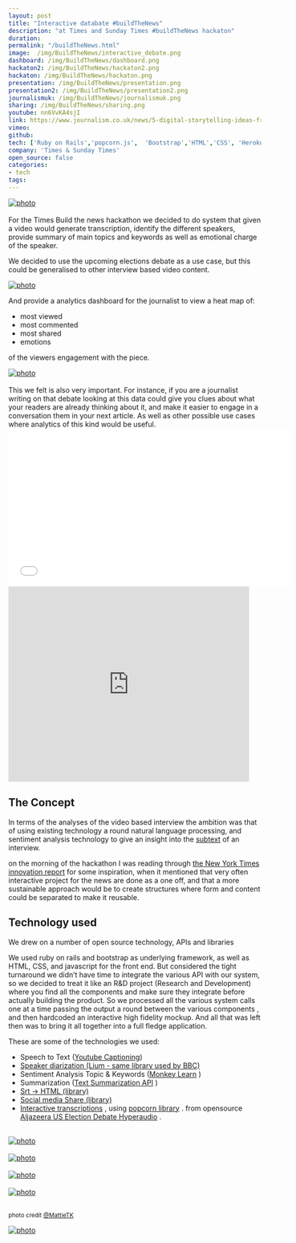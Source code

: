 ```yaml
---
layout: post
title: "Interactive databate #buildTheNews"
description: "at Times and Sunday Times #buildTheNews hackaton"
duration: 
permalink: "/buildTheNews.html" 
image: 	/img/BuildTheNews/interactive_debate.png
dashboard: /img/BuildTheNews/dashboard.png
hackaton2: /img/BuildTheNews/hackaton2.png
hackaton: /img/BuildTheNews/hackaton.png
presentation: /img/BuildTheNews/presentation.png
presentation2: /img/BuildTheNews/presentation2.png
journalismuk: /img/BuildTheNews/journalismuk.png
sharing: /img/BuildTheNews/sharing.png
youtube: nn6VvKA4sjI
link: https://www.journalism.co.uk/news/5-digital-storytelling-ideas-from-build-the-news/s2/a564659/
vimeo: 
github: 
tech: ['Ruby on Rails','popcorn.js',  'Bootstrap','HTML','CSS', 'Heroku', 'Git', 'GitHub']
company: 'Times & Sunday Times'
open_source: false
categories: 
- tech
tags:
---
```


<div class="image-wrapper">
<a href="{{ hackaton2}}" data-lightbox="buildTheNews" title="#BuildTheNews Hackaton, photo credit @MattieTK">
<img class="thumb img-round img-responsive" src="{{ hackaton2}}" alt="photo" />
</a>
</div>
<br>
For the Times Build the news hackathon we decided to do system that given a video would generate transcription, identify the different speakers, provide summary of main topics and keywords as well as emotional charge of the speaker.

We decided to use the upcoming elections debate  as a use case, but this could be generalised to other interview based video content.

<div class="image-wrapper">
<a href="{{ image}}" data-lightbox="buildTheNews" title="#BuildTheNews Hackaton">
<img class="thumb img-round img-responsive" src="{{ image}}" alt="photo" />
</a>
</div>

And provide a analytics dashboard for the journalist to view a heat map of:

- most viewed 
- most commented
- most shared
- emotions

of the viewers engagement with the piece.

<div class="image-wrapper">
<a href="{{ dashboard}}" data-lightbox="buildTheNews" title="#BuildTheNews Hackaton">
<img class="thumb img-round img-responsive" src="{{ dashboard}}" alt="photo" />
</a>
</div>
<br>
 This we felt is also very important. For instance,   if you are a journalist writing on that debate looking at this data could give you clues about what your readers are already thinking about it, and make it easier to engage in a conversation them in your next article. As well as other possible use cases where analytics  of this kind would be useful.


<div class="videoWrapper">
<iframe width="560" height="315" src="//www.youtube.com/embed/{{youtube}}" frameborder="0" allowfullscreen></iframe>
</div>

<iframe src="https://docs.google.com/presentation/d/1DLjz__UifA39VrqUQM3-RP7s8ZDBMZWWhuR4qX80Deg/embed?start=false&loop=false&delayms=5000" frameborder="0" width="480" height="389" allowfullscreen="true" mozallowfullscreen="true" webkitallowfullscreen="true"></iframe>


## The Concept
In terms of the analyses of the video based interview the ambition was that of using existing technology a round natural language processing, and sentiment analysis technology to give an insight into the [subtext](https://en.wikipedia.org/wiki/Subtext) of an interview.

on the morning of the hackathon I was reading through [the New York Times innovation report](https://www.niemanlab.org/2014/05/the-leaked-new-york-times-innovation-report-is-one-of-the-key-documents-of-this-media-age/) for some inspiration, when it mentioned that very often interactive project for the news are done as a one off, and that a more sustainable approach would be to create structures where form and content could be separated to make it reusable.

## Technology used
We drew on a number of open source technology, APIs and libraries 

We used ruby on rails and bootstrap as underlying framework, as well as  HTML, CSS, and javascript for the front end.
But considered the tight turnaround we didn’t have time to integrate the various API with our system, so we decided to treat it like an R&D project (Research and Development) where you find all the components and make sure they integrate before actually building the product. So we processed all the various system calls one at a time passing the output a round between the various components , and then hardcoded an interactive high fidelity mockup.  And all that was left then was to bring it all together into a full fledge application.


These are some of the technologies we used:

- Speech to Text  ([Youtube Captioning](https://developers.google.com/youtube/v3/docs/captions))
- [Speaker diarization  (Lium - same library used by BBC)](https://www-lium.univ-lemans.fr/diarization/doku.php) 
- Sentiment Analysis Topic & Keywords  ([Monkey Learn](https://www.monkeylearn.com) ) 
- Summarization  ([Text Summarization API](https://autosummarizer.com) )
- [Srt → HTML (library)](https://github.com/maboa/hyperaudioconverter)  
- [Social media Share (library)](https://github.com/maboa/uselect) 
- [Interactive transcriptions](https://github.com/maboa/uselect) , using [popcorn library](https://popcornjs.org) . from opensource [Aljazeera US Election Debate Hyperaudio](https://www.aljazeera.com/indepth/interactive/2012/10/2012101792225913980.html?k=economy&t=1000) . 

<br>

<div class="image-wrapper">
<a href="{{ sharing}}" data-lightbox="buildTheNews" title="#BuildTheNews Hackaton">
<img class="thumb img-round img-responsive" src="{{ sharing}}" alt="photo" />
</a>
</div>
<br>


<div class="image-wrapper">
<a href="{{ presentation}}" data-lightbox="buildTheNews" title="#BuildTheNews Hackaton, photo credit @MattieTK">
<img class="thumb img-round img-responsive" src="{{ presentation}}" alt="photo" />
</a>
</div>
<br>

<div class="image-wrapper">
<a href="{{ presentation2}}" data-lightbox="buildTheNews" title="#BuildTheNews Hackaton, photo credit @MattieTK">
<img class="thumb img-round img-responsive" src="{{ presentation2}}" alt="photo" />
</a>
</div>
<br>

<div class="image-wrapper">
<a href="{{ hackaton}}" data-lightbox="buildTheNews" title="#BuildTheNews Hackaton, photo credit @MattieTK">
<img class="thumb img-round img-responsive" src="{{ hackaton}}" alt="photo" />
</a>
</div>
<br>

<small>photo credit [@MattieTK](https://twitter.com/mattietk)</small>


<div class="image-wrapper">
<a href="{{ link}}"  title="Article on journalism.co.uk">
<img class="thumb img-round img-responsive" src="{{ journalismuk}}" alt="photo" />
</a>
</div>
<br>


<!-- 
- gist of the project 1 paragraph
ie: provided a video it would generate all these things in automatic using external APIs(see google doc for newspaper article)
- inspiration from NY times innovation report, snow builder.
- tech used
- opensource project used (aljazeera hyperaudio hypertranscript, srt to hypertranscript, etc.. see team google doc )
 -->

